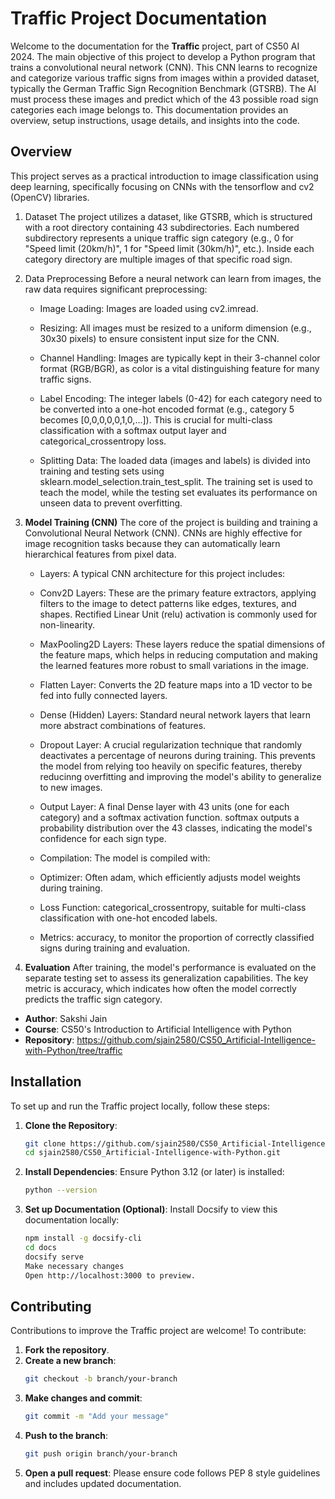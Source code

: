 # Traffic Project Documentation

Welcome to the documentation for the **Traffic** project, part of CS50 AI 2024. The main objective of this project to develop a Python program that trains a convolutional neural network (CNN). This CNN learns to recognize and categorize various traffic signs from images within a provided dataset, typically the German Traffic Sign Recognition Benchmark (GTSRB). The AI must process these images and predict which of the 43 possible road sign categories each image belongs to.
This documentation provides an overview, setup instructions, usage details, and insights into the code.


## Overview

This project serves as a practical introduction to image classification using deep learning, specifically focusing on CNNs with the tensorflow and cv2 (OpenCV) libraries.

1. Dataset
The project utilizes a dataset, like GTSRB, which is structured with a root directory containing 43 subdirectories. Each numbered subdirectory represents a unique traffic sign category (e.g., 0 for "Speed limit (20km/h)", 1 for "Speed limit (30km/h)", etc.). Inside each category directory are multiple images of that specific road sign.

2. Data Preprocessing
Before a neural network can learn from images, the raw data requires significant preprocessing:

   - Image Loading: Images are loaded using cv2.imread.

   - Resizing: All images must be resized to a uniform dimension (e.g., 30x30 pixels) to ensure consistent input size for the CNN.

   - Channel Handling: Images are typically kept in their 3-channel color format (RGB/BGR), as color is a vital distinguishing feature for many traffic signs.

   - Label Encoding: The integer labels (0-42) for each category need to be converted into a one-hot encoded format (e.g., category 5 becomes [0,0,0,0,0,1,0,...]). This is crucial for multi-class classification with a softmax output layer and categorical_crossentropy loss.

   - Splitting Data: The loaded data (images and labels) is divided into training and testing sets using sklearn.model_selection.train_test_split. The training set is used to teach the model, while the testing set evaluates its performance on unseen data to prevent overfitting.

3. **Model Training (CNN)**
The core of the project is building and training a Convolutional Neural Network (CNN). CNNs are highly effective for image recognition tasks because they can automatically learn hierarchical features from pixel data.

   - Layers: A typical CNN architecture for this project includes:

   - Conv2D Layers: These are the primary feature extractors, applying filters to the image to detect patterns like edges, textures, and shapes. Rectified Linear Unit (relu) activation is commonly used for non-linearity.

   - MaxPooling2D Layers: These layers reduce the spatial dimensions of the feature maps, which helps in reducing computation and making the learned features more robust to small variations in the image.

   - Flatten Layer: Converts the 2D feature maps into a 1D vector to be fed into fully connected layers.

   - Dense (Hidden) Layers: Standard neural network layers that learn more abstract combinations of features.

   - Dropout Layer: A crucial regularization technique that randomly deactivates a percentage of neurons during training. This prevents the model from relying too heavily on specific features, thereby reducinng overfitting and improving the model's ability to generalize to new images.

   - Output Layer: A final Dense layer with 43 units (one for each category) and a softmax activation function. softmax outputs a probability distribution over the 43 classes, indicating the model's confidence for each sign type.

   - Compilation: The model is compiled with:

   - Optimizer: Often adam, which efficiently adjusts model weights during training.

   - Loss Function: categorical_crossentropy, suitable for multi-class classification with one-hot encoded labels.

   - Metrics: accuracy, to monitor the proportion of correctly classified signs during training and evaluation.

4. **Evaluation**
After training, the model's performance is evaluated on the separate testing set to assess its generalization capabilities. The key metric is accuracy, which indicates how often the model correctly predicts the traffic sign category.


- **Author**: Sakshi Jain
- **Course**: CS50's Introduction to Artificial Intelligence with Python
- **Repository**: https://github.com/sjain2580/CS50_Artificial-Intelligence-with-Python/tree/traffic
## Installation

To set up and run the Traffic project locally, follow these steps:

1. **Clone the Repository**:
   ```bash
   git clone https://github.com/sjain2580/CS50_Artificial-Intelligence-with-Python.git
   cd sjain2580/CS50_Artificial-Intelligence-with-Python.git

2. **Install Dependencies**:
   Ensure Python 3.12 (or later) is installed:
   ```bash
   python --version

3. **Set up Documentation (Optional)**: 
   Install Docsify to view this documentation locally:
   ```bash
   npm install -g docsify-cli
   cd docs
   docsify serve
   Make necessary changes
   Open http://localhost:3000 to preview.


## Contributing
Contributions to improve the Traffic project are welcome! To contribute:

1. **Fork the repository**.
2. **Create a new branch**:
   ```bash
   git checkout -b branch/your-branch

3. **Make changes and commit**:
   ```bash
   git commit -m "Add your message"

4. **Push to the branch**:
   ```bash
   git push origin branch/your-branch

5. **Open a pull request**:
   Please ensure code follows PEP 8 style guidelines and includes updated documentation.
